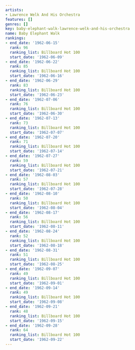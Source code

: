 ```yaml
---
artists:
- Lawrence Welk And His Orchestra
features: []
genres: []
key: baby-elephant-walk-lawrence-welk-and-his-orchestra
name: Baby Elephant Walk
rankings:
- end_date: '1962-06-15'
  rank: 96
  ranking_list: Billboard Hot 100
  start_date: '1962-06-09'
- end_date: '1962-06-22'
  rank: 85
  ranking_list: Billboard Hot 100
  start_date: '1962-06-16'
- end_date: '1962-06-29'
  rank: 83
  ranking_list: Billboard Hot 100
  start_date: '1962-06-23'
- end_date: '1962-07-06'
  rank: 76
  ranking_list: Billboard Hot 100
  start_date: '1962-06-30'
- end_date: '1962-07-13'
  rank: 73
  ranking_list: Billboard Hot 100
  start_date: '1962-07-07'
- end_date: '1962-07-20'
  rank: 71
  ranking_list: Billboard Hot 100
  start_date: '1962-07-14'
- end_date: '1962-07-27'
  rank: 59
  ranking_list: Billboard Hot 100
  start_date: '1962-07-21'
- end_date: '1962-08-03'
  rank: 57
  ranking_list: Billboard Hot 100
  start_date: '1962-07-28'
- end_date: '1962-08-10'
  rank: 50
  ranking_list: Billboard Hot 100
  start_date: '1962-08-04'
- end_date: '1962-08-17'
  rank: 56
  ranking_list: Billboard Hot 100
  start_date: '1962-08-11'
- end_date: '1962-08-24'
  rank: 52
  ranking_list: Billboard Hot 100
  start_date: '1962-08-18'
- end_date: '1962-08-31'
  rank: 51
  ranking_list: Billboard Hot 100
  start_date: '1962-08-25'
- end_date: '1962-09-07'
  rank: 49
  ranking_list: Billboard Hot 100
  start_date: '1962-09-01'
- end_date: '1962-09-14'
  rank: 49
  ranking_list: Billboard Hot 100
  start_date: '1962-09-08'
- end_date: '1962-09-21'
  rank: 48
  ranking_list: Billboard Hot 100
  start_date: '1962-09-15'
- end_date: '1962-09-28'
  rank: 64
  ranking_list: Billboard Hot 100
  start_date: '1962-09-22'
---
```



